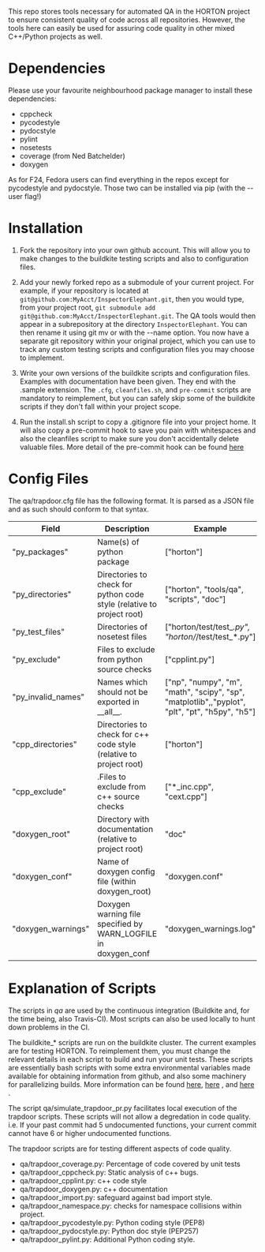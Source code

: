 This repo stores tools necessary for automated QA in the HORTON project to ensure consistent quality of code across all repositories. However, the tools here can easily be used for assuring code quality in other mixed C++/Python projects as well.

Dependencies
============
Please use your favourite neighbourhood package manager to install these dependencies:

- cppcheck
- pycodestyle
- pydocstyle
- pylint
- nosetests
- coverage (from Ned Batchelder)
- doxygen

As for F24, Fedora users can find everything in the repos except for pycodestyle and pydocstyle. Those two can be installed via pip (with the --user flag!)

Installation
============
1) Fork the repository into your own github account. This will allow you to make changes to the buildkite testing scripts and also to configuration files.

2) Add your newly forked repo as a submodule of your current project. For example, if your repository is located at `git@github.com:MyAcct/InspectorElephant.git`, then you would type, from your project root, `git submodule add git@github.com:MyAcct/InspectorElephant.git`. The QA tools would then appear in a subrepository at the directory `InspectorElephant`. You can then rename it using git mv or with the --name option. You now have a separate git repository within your original project, which you can use to track any custom testing scripts and configuration files you may choose to implement.

3) Write your own versions of the buildkite scripts and configuration files. Examples with documentation have been given. They end with the .sample extension. The `.cfg`, `cleanfiles.sh`, and `pre-commit` scripts are mandatory to reimplement, but you can safely skip some of the buildkite scripts if they don't fall within your project scope.

4) Run the install.sh script to copy a .gitignore file into your project home. It will also copy a pre-commit hook to save you pain with whitespaces and also the cleanfiles script to make sure you don't accidentally delete valuable files. More detail of the pre-commit hook can be found [here](https://theochem.github.io/horton/2.0.1/tech_dev_git.html#tools-pre-commit)

Config Files
============
The qa/trapdoor.cfg file has the following format. It is parsed as a JSON file and as such should conform to that syntax.

| Field              | Description                                                           | Example                                                                                        |
|--------------------|-----------------------------------------------------------------------|------------------------------------------------------------------------------------------------|
| "py_packages"      | Name(s) of python package                                             | ["horton"]                                                                                     |
| "py_directories"   | Directories to check for python code style (relative to project root) | ["horton", "tools/qa", "scripts", "doc"]                                                       |
| "py_test_files"    | Directories of nosetest files                                         | ["horton/test/test_*.py", "horton/*/test/test_*.py"]                                           |
| "py_exclude"       | Files to exclude from python source checks                            | ["cpplint.py"]                                                                                 |
| "py_invalid_names" | Names which should not be exported in \_\_all\_\_.                    | ["np", "numpy", "m", "math", "scipy", "sp", "matplotlib",,"pyplot", "plt", "pt", "h5py", "h5"] |
| "cpp_directories"  | Directories to check for c++ code style (relative to project root)    | ["horton"]                                                                                     |
| "cpp_exclude"      | .Files to exclude from c++ source checks                              | ["*_inc.cpp", "cext.cpp"]                                                                      |
| "doxygen_root"     | Directory with documentation (relative to project root)               | "doc"                                                                                          |
| "doxygen_conf"     | Name of doxygen config file (within doxygen_root)                     | "doxygen.conf"                                                                                 |
| "doxygen_warnings" | Doxygen warning file specified by WARN_LOGFILE in doxygen_conf        | "doxygen_warnings.log"                                                                         |

Explanation of Scripts
======================
The scripts in _qa_ are used by the continuous integration (Buildkite and, for the time being, also Travis-CI). Most scripts can also be used locally to hunt down problems in the CI.

The buildkite_* scripts are run on the buildkite cluster. The current examples are for testing HORTON. To reimplement them, you must change the relevant details in each script to build and run your unit tests. These scripts are essentially bash scripts with some extra environmental variables made available for obtaining information from github, and also some machinery for parallelizing builds. More information can be found [here](https://buildkite.com/docs/guides/writing-build-scripts), [here](https://buildkite.com/docs/guides/artifacts) , and [here](https://buildkite.com/docs/guides/environment-variables) .

The script qa/simulate_trapdoor_pr.py facilitates local execution of the trapdoor scripts. These scripts will not allow a degredation in code quality. i.e. If your past commit had 5 undocumented functions, your current commit cannot have 6 or higher undocumented functions.

The trapdoor scripts are for testing different aspects of code quality.

- qa/trapdoor_coverage.py: Percentage of code covered by unit tests
- qa/trapdoor_cppcheck.py: Static analysis of c++ bugs.
- qa/trapdoor_cpplint.py: c++ code style
- qa/trapdoor_doxygen.py: c++ documentation
- qa/trapdoor_import.py: safeguard against bad import style.
- qa/trapdoor_namespace.py: checks for namespace collisions within project.
- qa/trapdoor_pycodestyle.py: Python coding style (PEP8)
- qa/trapdoor_pydocstyle.py: Python doc style (PEP257)
- qa/trapdoor_pylint.py: Additional Python coding style.
